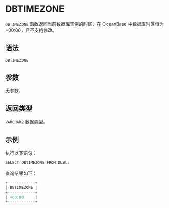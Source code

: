 DBTIMEZONE 
===============================



`DBTIMEZONE` 函数返回当前数据库实例的时区，在 OceanBase 中数据库时区恒为+00:00，且不支持修改。

语法 
--------------

```javascript
DBTIMEZONE
```



参数 
--------------

无参数。

返回类型 
----------------

`VARCHAR2` 数据类型。

示例 
--------------

执行以下语句：

```javascript
SELECT DBTIMEZONE FROM DUAL;
```



查询结果如下：

```javascript
+------------+
| DBTIMEZONE |
+------------+
| +00:00     |
+------------+
```


